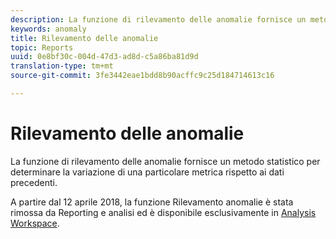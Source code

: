 ```yaml
---
description: La funzione di rilevamento delle anomalie fornisce un metodo statistico per determinare la variazione di una particolare metrica rispetto ai dati precedenti.
keywords: anomaly
title: Rilevamento delle anomalie
topic: Reports
uuid: 0e8bf30c-004d-47d3-ad8d-c5a86ba81d9d
translation-type: tm+mt
source-git-commit: 3fe3442eae1bdd8b90acffc9c25d184714613c16

---
```



# Rilevamento delle anomalie

La funzione di rilevamento delle anomalie fornisce un metodo statistico per determinare la variazione di una particolare metrica rispetto ai dati precedenti.

A partire dal 12 aprile 2018, la funzione Rilevamento anomalie è stata rimossa da Reporting e analisi ed è disponibile esclusivamente in [Analysis Workspace](https://docs.adobe.com/content/help/en/analytics/analyze/analysis-workspace/virtual-analyst/overview.html).
